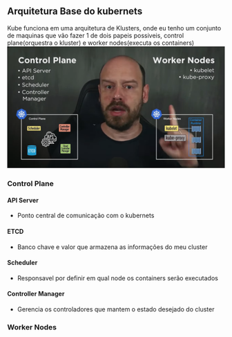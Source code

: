 ## Arquitetura Base do kubernets
Kube funciona em uma arquitetura de Klusters, onde eu tenho um conjunto de maquinas que vão fazer 1 de dois papeis possiveis, control plane(orquestra o kluster) e worker nodes(executa os containers)
![](assets/Pasted%20image%2020240822113413.png)
### Control Plane
#### API Server
- Ponto central de comunicação com o kubernets 
#### ETCD 
- Banco chave e valor que armazena as informações do meu cluster 
#### Scheduler
- Responsavel por definir em qual node os containers serão executados 
#### Controller Manager
- Gerencia os controladores que mantem o estado desejado do cluster
### Worker Nodes
